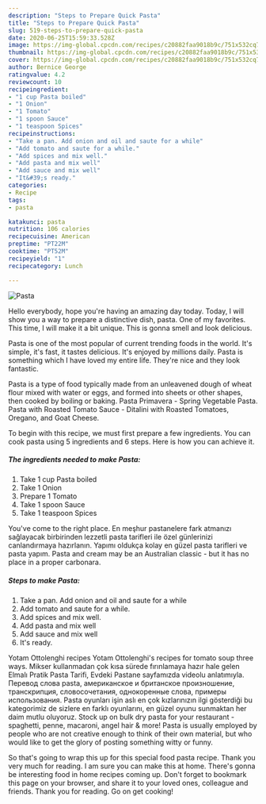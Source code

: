 ```yaml
---
description: "Steps to Prepare Quick Pasta"
title: "Steps to Prepare Quick Pasta"
slug: 519-steps-to-prepare-quick-pasta
date: 2020-06-25T15:59:33.528Z
image: https://img-global.cpcdn.com/recipes/c20882faa9018b9c/751x532cq70/pasta-recipe-main-photo.jpg
thumbnail: https://img-global.cpcdn.com/recipes/c20882faa9018b9c/751x532cq70/pasta-recipe-main-photo.jpg
cover: https://img-global.cpcdn.com/recipes/c20882faa9018b9c/751x532cq70/pasta-recipe-main-photo.jpg
author: Bernice George
ratingvalue: 4.2
reviewcount: 10
recipeingredient:
- "1 cup Pasta boiled"
- "1 Onion"
- "1 Tomato"
- "1 spoon Sauce"
- "1 teaspoon Spices"
recipeinstructions:
- "Take a pan. Add onion and oil and saute for a while"
- "Add tomato and saute for a while."
- "Add spices and mix well."
- "Add pasta and mix well"
- "Add sauce and mix well"
- "It&#39;s ready."
categories:
- Recipe
tags:
- pasta

katakunci: pasta 
nutrition: 106 calories
recipecuisine: American
preptime: "PT22M"
cooktime: "PT52M"
recipeyield: "1"
recipecategory: Lunch

---
```



![Pasta](https://img-global.cpcdn.com/recipes/c20882faa9018b9c/751x532cq70/pasta-recipe-main-photo.jpg)

Hello everybody, hope you're having an amazing day today. Today, I will show you a way to prepare a distinctive dish, pasta. One of my favorites. This time, I will make it a bit unique. This is gonna smell and look delicious.

Pasta is one of the most popular of current trending foods in the world. It's simple, it's fast, it tastes delicious. It's enjoyed by millions daily. Pasta is something which I have loved my entire life. They're nice and they look fantastic.

Pasta is a type of food typically made from an unleavened dough of wheat flour mixed with water or eggs, and formed into sheets or other shapes, then cooked by boiling or baking. Pasta Primavera - Spring Vegetable Pasta. Pasta with Roasted Tomato Sauce - Ditalini with Roasted Tomatoes, Oregano, and Goat Cheese.


To begin with this recipe, we must first prepare a few ingredients. You can cook pasta using 5 ingredients and 6 steps. Here is how you can achieve it.

<!--inarticleads1-->

##### The ingredients needed to make Pasta:

1. Take 1 cup Pasta boiled
1. Take 1 Onion
1. Prepare 1 Tomato
1. Take 1 spoon Sauce
1. Take 1 teaspoon Spices


You&#39;ve come to the right place. En meşhur pastanelere fark atmanızı sağlayacak birbirinden lezzetli pasta tarifleri ile özel günlerinizi canlandırmaya hazırlanın. Yapımı oldukça kolay en güzel pasta tarifleri ve pasta yapım. Pasta and cream may be an Australian classic - but it has no place in a proper carbonara. 

<!--inarticleads2-->

##### Steps to make Pasta:

1. Take a pan. Add onion and oil and saute for a while
1. Add tomato and saute for a while.
1. Add spices and mix well.
1. Add pasta and mix well
1. Add sauce and mix well
1. It&#39;s ready.


Yotam Ottolenghi recipes Yotam Ottolenghi&#39;s recipes for tomato soup three ways. Mikser kullanmadan çok kısa sürede fırınlamaya hazır hale gelen Elmalı Pratik Pasta Tarifi, Evdeki Pastane sayfamızda videolu anlatımıyla. Перевод слова pasta, американское и британское произношение, транскрипция, словосочетания, однокоренные слова, примеры использования. Pasta oyunları işin aslı en çok kızlarınızın ilgi gösterdiği bu kategorimiz de sizlere en farklı oyunlarını, en güzel oyunu sunmaktan her daim mutlu oluyoruz. Stock up on bulk dry pasta for your restaurant - spaghetti, penne, macaroni, angel hair &amp; more! Pasta is usually employed by people who are not creative enough to think of their own material, but who would like to get the glory of posting something witty or funny. 

So that's going to wrap this up for this special food pasta recipe. Thank you very much for reading. I am sure you can make this at home. There's gonna be interesting food in home recipes coming up. Don't forget to bookmark this page on your browser, and share it to your loved ones, colleague and friends. Thank you for reading. Go on get cooking!
